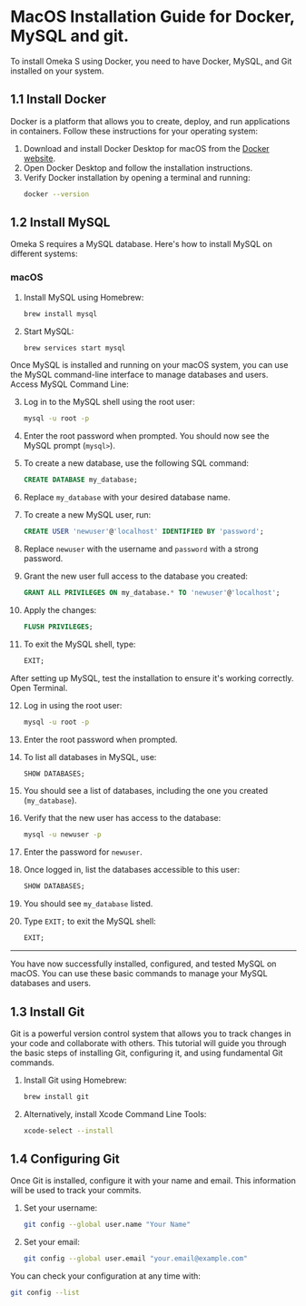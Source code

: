 # MacOS Installation Guide for Docker, MySQL and git.
To install Omeka S using Docker, you need to have Docker, MySQL, and Git installed on your system. 

## 1.1 Install Docker
Docker is a platform that allows you to create, deploy, and run applications in containers. Follow these instructions for your operating system:

1. Download and install Docker Desktop for macOS from the [Docker website](https://www.docker.com/products/docker-desktop).
2. Open Docker Desktop and follow the installation instructions.
3. Verify Docker installation by opening a terminal and running:
    ```bash
    docker --version
    ```

## 1.2 Install MySQL
Omeka S requires a MySQL database. Here's how to install MySQL on different systems:

### macOS
1. Install MySQL using Homebrew:
    ```bash
    brew install mysql
    ```
2. Start MySQL:
    ```bash
    brew services start mysql
    ```

Once MySQL is installed and running on your macOS system, you can use the MySQL command-line interface to manage databases and users.
Access MySQL Command Line:

3. Log in to the MySQL shell using the root user:
    ```bash
    mysql -u root -p
    ```
4. Enter the root password when prompted. You should now see the MySQL prompt (`mysql>`).

5. To create a new database, use the following SQL command:
    ```sql
    CREATE DATABASE my_database;
    ```
6. Replace `my_database` with your desired database name.

7. To create a new MySQL user, run:
    ```sql
    CREATE USER 'newuser'@'localhost' IDENTIFIED BY 'password';
    ```
8. Replace `newuser` with the username and `password` with a strong password.

9. Grant the new user full access to the database you created:
    ```sql
    GRANT ALL PRIVILEGES ON my_database.* TO 'newuser'@'localhost';
    ```
10. Apply the changes:
    ```sql
    FLUSH PRIVILEGES;
    ```
11. To exit the MySQL shell, type:
    ```sql
    EXIT;
    ```
After setting up MySQL, test the installation to ensure it's working correctly.
Open Terminal.

12. Log in using the root user:
    ```bash
    mysql -u root -p
    ```
13. Enter the root password when prompted.

14. To list all databases in MySQL, use:
    ```sql
    SHOW DATABASES;
    ```
15. You should see a list of databases, including the one you created (`my_database`).

16. Verify that the new user has access to the database:
    ```bash
    mysql -u newuser -p
    ```
17. Enter the password for `newuser`.
18. Once logged in, list the databases accessible to this user:
    ```sql
    SHOW DATABASES;
    ```
19. You should see `my_database` listed.

20. Type `EXIT;` to exit the MySQL shell:
    ```sql
    EXIT;
    ```

---

You have now successfully installed, configured, and tested MySQL on macOS. You can use these basic commands to manage your MySQL databases and users.





## 1.3 Install Git
Git is a powerful version control system that allows you to track changes in your code and collaborate with others. This tutorial will guide you through the basic steps of installing Git, configuring it, and using fundamental Git commands.

1. Install Git using Homebrew:
    ```bash
    brew install git
    ```
2. Alternatively, install Xcode Command Line Tools:
    ```bash
    xcode-select --install
    ```


## 1.4 Configuring Git

Once Git is installed, configure it with your name and email. This information will be used to track your commits.

1. Set your username:
    ```bash
    git config --global user.name "Your Name"
    ```

2. Set your email:
    ```bash
    git config --global user.email "your.email@example.com"
    ```

You can check your configuration at any time with:
```bash
git config --list
```
